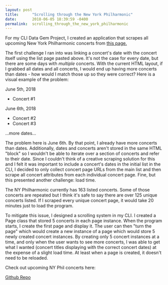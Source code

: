 ```yaml
---
layout: post
title:      "Scrolling through the New York Philharmonic"
date:       2018-06-05 18:39:59 -0400
permalink:  scrolling_through_the_new_york_philharmonic
---
```


For my CLI Data Gem Project, I created an application that scrapes all upcoming New York Philharmonic concerts from [this page.](https://nyphil.org/calendar?season=all&page=all)

The first challenge I ran into was linking a concert's date with the concert itself using the list page pasted above. It's not the case for every date, but there are some days with *multiple* concerts. With the current HTML layout, if I grabbed all dates and all concerts, I would end up having more concerts than dates - how would I match those up so they were correct? Here is a visual example of the problem:

June 5th, 2018
* Concert #1

June 6th, 2018
* Concert #2
* Concert #3

...more dates...

The problem here is June 6th. By that point, I already have more concerts than dates. Additionally, dates and concerts aren't stored in the same HTML "block" so I wouldn't be able to iterate over a section of concerts and refer to their date. Since I couldn't think of a creative scraping solution for this and I felt it was important to include a concert's dates in the initial list in the CLI, I decided to only collect concert page URLs from the main list and then scrape all concert attributes from each individual concert page. Fine, but this presented another challenge: load time. 

The NY Philharmonic currently has 163 listed concerts. Some of those concerts are repeated but I think it's safe to say there are over 125 unique concerts listed. If I scraped every unique concert page, it would take 20 minutes just to load the program. 

To mitigate this issue, I designed a scrolling system in my CLI. I created a Page class that stored 5 concerts in each page instance. When the program starts, I create the first page and display it. The user can then "turn the page" which would create a new instance of a page which would store 5 newly created concert instances. By creating only 5 concert instances at a time, and only when the user wants to see more concerts, I was able to get what I wanted (concert titles displaying with the correct concert dates) at the expense of a slight load time. At least when a page is created, it doesn't need to be reloaded. 

Check out upcoming NY Phil concerts here:

[Github Repo](https://github.com/christafaa/ny-philharmonic-cli-app)


